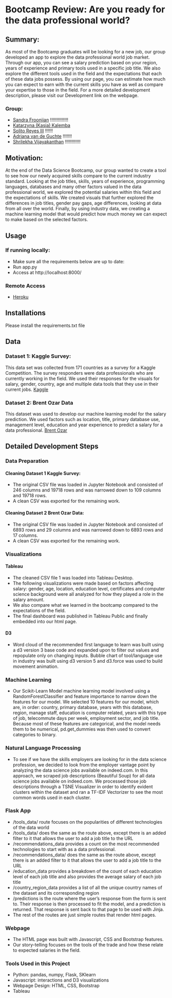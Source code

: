 # Bootcamp Review: Are you ready for the data professional world? 

## Summary: 
As most of the Bootcamp graduates will be looking for a new job, our group developed an app to explore the data professional world job market. Through our app, you can see a salary prediction based on your region, years of experience and primary tools used in a specific job title. We also explore the different tools used in the field and the expectations that each of these data jobs possess. By using our page, you can estimate how much you can expect to earn with the current skills you have as well as compare your expertise to those in the field. For a more detailed development description, please visit our Development link on the webpage. 

### Group: 
* [Sandra Froonjian](https://www.linkedin.com/in/sandy/) !!!!!!!!!!!!!!
* [Katarzyna (Kasia) Kalemba](https://www.linkedin.com/in/katarzynakalemba/)
* [Solito Reyes III](https://www.linkedin.com/in/solito/) !!!!!!
* [Adriana van de Guchte](https://www.linkedin.com/in/adriana/) !!!!!!!
* [Shrilekha Vijayakanthan](https://www.linkedin.com/in/shri/) !!!!!!!!!!!!

## Motivation: 
At the end of the Data Science Bootcamp, our group wanted to create a tool to see how our newly acquired skills compare to the current industry standard. Looking at the job titles, skills, years of experience, programming languages, databases and many other factors valued in the data professional world, we explored the potential salaries within this field and the expectations of skills. We created visuals that further explored the differences in job titles, gender pay gaps, age differences, looking at data from all over the world. Finally, by using industry data, we creating a machine learning model that would predict how much money we can expect to make based on the selected factors. 

## Usage 
### If running locally: 
* Make sure all the requirements below are up to date:
* Run app.py 
* Access at http://localhost:8000/

### Remote Access
* [Heroku](https://predictyoursalaryy.herokuapp.com/)

## Installations 
Please install the requirements.txt file

## Data 
### Dataset 1: Kaggle Survey: 
This data set was collected from 171 countries as a survey for a Kaggle Competition. The survey responders were data professionals who are currently working in the field. We used their responses for the visuals for salary, gender, country, age and multiple data tools that they use in their current jobs. 
[Kaggle](https://www.kaggle.com/c/kaggle-survey-2019)

### Dataset 2: Brent Ozar Data
This dataset was used to develop our machine learning model for the salary prediction. We used factors such as location, title, primary database use, management level, education and year experience to predict a salary for a data professional. 
[Brent Ozar](https://www.brentozar.com/archive/2019/01/the-2019-data-professional-salary-survey-results/)


## Detailed Development Steps 
### Data Preparation
#### Cleaning Dataset 1 Kaggle Survey: 
* The original CSV file was loaded in Jupyter Notebook and consisted of 246 columns and 19718 rows and was narrowed down to 109 columns and 19718 rows. 
* A clean CSV was exported for the remaining work. 


#### Cleaning Dataset 2 Brent Ozar Data: 
* The original CSV file was loaded in Jupyter Notebook and consisted of 6893 rows and 29 columns and was narrowed down to 6893 rows and 17 columns. 
* A clean CSV was exported for the remaining work. 

### Visualizations 
#### Tableau 
* The cleaned CSV file 1 was loaded into Tableau Desktop. 
* The following visualizations were made based on factors affecting salary: gender, age, location, education level, certificates and computer science background were all analyzed for how they played a role in the salary amount. 
* We also compare what we learned in the bootcamp compared to the expectations of the field. 
* The final dashboard was published in Tableau Public and finally embedded into our html page.

#### D3 
* Word cloud of the recommended first language to learn was built using a d3 version 3 base code and expanded upon to filter out values and repopulate only on changing inputs. Bubble chart of tool/language use in industry was built using d3 version 5 and d3.force was used to build movement animation.

### Machine Learning 
* Our Scikit-Learn Model machine learning model involved using a RandomForestClassifier and feature importance to narrow down the features for our model. We selected 10 features for our model, which are, in order: country, primary database, years with this database, region, manage staff, education is computer related, years with this type of job, telecommute days per week, employment sector, and job title. Because most of these features are categorical, and the model needs them to be numerical, pd.get_dummies was then used to convert categories to binary.


### Natural Language Processing 
* To see if we have the skills employers are looking for in the data science profession, we decided to look from the employer vantage point by analyzing the data science jobs available on indeed.com. In this approach, we scraped job descriptions (Beautiful Soup) for all data science jobs available on indeed.com. We processed those job descriptions through a TSNE Visualizer in order to identify evident clusters within the dataset and ran a TF-IDF Vectorizer to see the most common words used in each cluster.

### Flask App 
* /tools_data/ route focuses on the popularities of different technologies of the data world
* /tools_data/ does the same as the route above, except there is an added filter to it that allows the user to add a job title to the URL
* /recommendations_data provides a count on the most recommended technologies to start with as a data professional.
* /recommendations_data/ does the same as the route above, except there is an added filter to it that allows the user to add a job title to the URL
* /education_data provides a breakdown of the count of each education level of each job title and also provides the average salary of each job title
* /country_region_data provides a list of all the unique country names of the dataset and its corresponding region
* /predictions is the route where the user’s response from the form is sent to. Their response is then processed to fit the model, and a prediction is returned. That response is sent back to that page to be used with Jinja.
* The rest of the routes are just simple routes that render html pages.
 
### Webpage 
* The HTML page was built with Javascript, CSS and Bootstrap features. 
* Our story-telling focuses on the tools of the trade and how these relate to expected salaries in the field. 

### Tools Used in this Project 
* Python: pandas, numpy, Flask, SKlearn 
* Javascript: interactions and D3 visualizations 
* Webpage Design: HTML, CSS, Bootstrap 
* Tableau 








